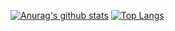 [![Anurag's github stats](https://github-readme-stats.vercel.app/api?username=xtakumatutix)](https://github.com/anuraghazra/github-readme-stats)</a>
[![Top Langs](https://github-readme-stats.vercel.app/api/top-langs/?username=xtakumatutix&hide=javascript,html,css&layout=compact)](https://github.com/anuraghazra/github-readme-stats)</a>

<!--
**xtakumatutix/xtakumatutix** is a ✨ _special_ ✨ repository because its `README.md` (this file) appears on your GitHub profile.

Here are some ideas to get you started:

- 🔭 I’m currently working on ...
- 🌱 I’m currently learning ...
- 👯 I’m looking to collaborate on ...
- 🤔 I’m looking for help with ...
- 💬 Ask me about ...
- 📫 How to reach me: ...
- 😄 Pronouns: ...
- ⚡ Fun fact: ...
-->
